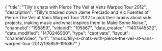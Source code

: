 {
    "title": "Tilly's chats with Pierce The Veil at Vans Warped Tour 2012",
    "description": "Tilly's tracked down Jaime Preciado and Vic Fuentes of Pierce The Veil at Vans Warped Tour 2012 to pick their brains about side projects, making music and what inspires them to Make Some Noise.",
    "channelid": "195859",
    "videoid": "195867",
    "date_created": "1407445532",
    "date_modified": "1470246900",
    "type": "captivate",
    "layout": "channelVideo",
    "url": "\/music\/tilly-s-chats-with-pierce-the-veil-at-vans-warped-tour-2012\/195859-195867"
}